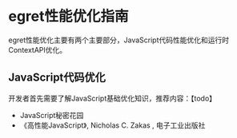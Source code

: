 egret性能优化指南
==================================

egret性能优化主要有两个主要部分，JavaScript代码性能优化和运行时ContextAPI优化。

JavaScript代码优化
------------------------
开发者首先需要了解JavaScript基础优化知识，推荐内容：【todo】
* JavaScript秘密花园
* 《高性能JavaScript》, Nicholas C. Zakas ,  电子工业出版社
